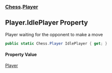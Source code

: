 ### [Chess](Chess.md 'Chess').[Player](Chess.Player.md 'Chess.Player')

## Player.IdlePlayer Property

Player waiting for the opponent to make a move

```csharp
public static Chess.Player IdlePlayer { get; }
```

#### Property Value
[Player](Chess.Player.md 'Chess.Player')